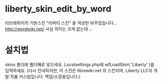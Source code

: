# liberty_skin_edit_by_word
리브레위키의 기본스킨 "리버티 스킨" 을 색상만 바꾸었습니다...
http://wordwiki.net/
사실 의미는 크게 없는데 ...
# 설치법
skins 폴더에 폴더째로 넣으세요.
Localsettings.php에 wfLoadSkin( 'Liberty' )를 입력하세요.
(다시 안내하지만, 이 스킨은 librewiki.net 의 스킨이며, Liberty LLC의 개발 작품 커스텀입니다. 백업/소장용입니다.)
